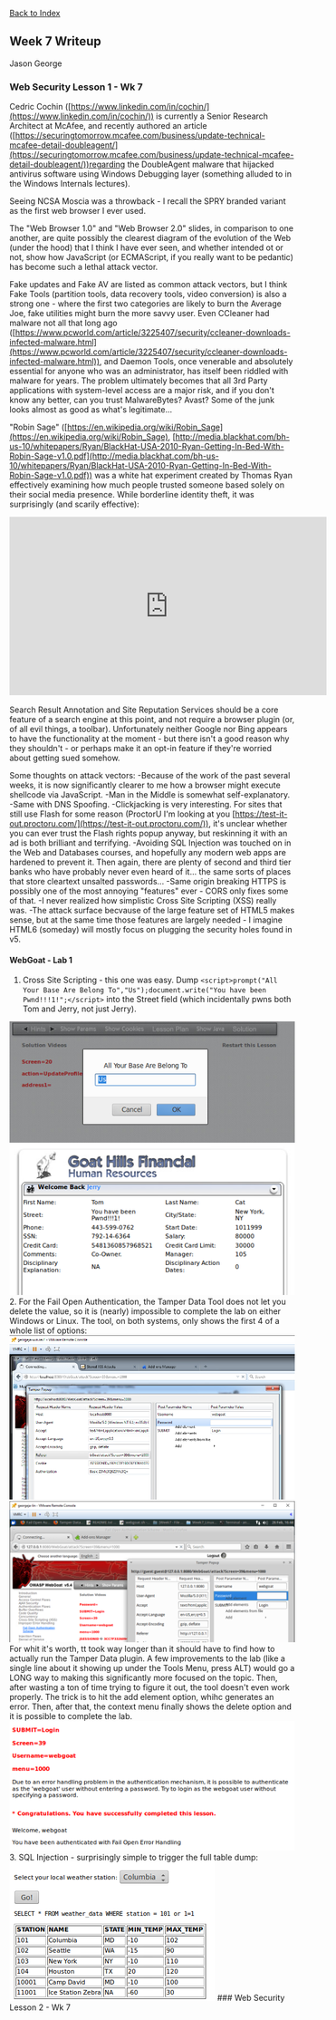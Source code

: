 [Back to Index](https://jaegermeiste.github.io/DefenseAgainstTheDarkArts/)

## Week 7 Writeup

Jason George

### Web Security Lesson 1 - Wk 7

Cedric Cochin  ([https://www.linkedin.com/in/cochin/](https://www.linkedin.com/in/cochin/)) is currently a Senior Research Architect at McAfee, and recently authored an article ([https://securingtomorrow.mcafee.com/business/update-technical-mcafee-detail-doubleagent/](https://securingtomorrow.mcafee.com/business/update-technical-mcafee-detail-doubleagent/))regarding the DoubleAgent malware that hijacked antivirus software using Windows Debugging layer (something alluded to in the Windows Internals lectures).

Seeing NCSA Moscia was a throwback - I recall the SPRY branded variant as the first web browser I ever used.

The "Web Browser 1.0" and "Web Browser 2.0" slides, in comparison to one another, are quite possibly the clearest diagram of the evolution of the Web (under the hood) that I think I have ever seen, and whether intended ot or not, show how JavaScript (or ECMAScript, if you really want to be pedantic) has become such a lethal attack vector.

Fake updates and Fake AV are listed as common attack vectors, but I think Fake Tools (partition tools, data recovery tools, video conversion) is also a strong one - where the first two categories are likely to burn the Average Joe, fake utilities might burn the more savvy user. Even CCleaner had malware not all that long ago ([https://www.pcworld.com/article/3225407/security/ccleaner-downloads-infected-malware.html](https://www.pcworld.com/article/3225407/security/ccleaner-downloads-infected-malware.html)), and Daemon Tools, once venerable and absolutely essential for anyone who was an administrator, has itself been riddled with malware for years. The problem ultimately becomes that all 3rd Party applications with system-level access are a major risk, and if you don't know any better, can you trust MalwareBytes? Avast? Some of the junk looks almost as good as what's legitimate...

"Robin Sage" ([https://en.wikipedia.org/wiki/Robin_Sage](https://en.wikipedia.org/wiki/Robin_Sage), [http://media.blackhat.com/bh-us-10/whitepapers/Ryan/BlackHat-USA-2010-Ryan-Getting-In-Bed-With-Robin-Sage-v1.0.pdf](http://media.blackhat.com/bh-us-10/whitepapers/Ryan/BlackHat-USA-2010-Ryan-Getting-In-Bed-With-Robin-Sage-v1.0.pdf)) was a white hat experiment created by Thomas Ryan effectively examining how much people trusted someone based solely on their social media presence. While borderline identity theft, it was surprisingly (and scarily effective):
<iframe width="560" height="315" src="https://www.youtube.com/embed/4pnKbibi6QY" frameborder="0" allow="autoplay; encrypted-media" allowfullscreen></iframe>

Search Result Annotation and Site Reputation Services should be a core feature of a search engine at this point, and not require a browser plugin (or, of all evil things, a toolbar). Unfortunately neither Google nor Bing appears to have the functionality at the moment - but there isn't a good reason why they shouldn't - or perhaps make it an opt-in feature if they're worried about getting sued somehow.

Some thoughts on attack vectors:
-Because of the work of the past several weeks, it is now significantly clearer to me how a browser might execute shellcode via JavaScript.
-Man in the Middle is somewhat self-explanatory.
-Same with DNS Spoofing.
-Clickjacking is very interesting. For sites that still use Flash for some reason (ProctorU I'm looking at you [https://test-it-out.proctoru.com/](https://test-it-out.proctoru.com/)), it's unclear whether you can ever trust the Flash rights popup anyway, but reskinning it with an ad is both brilliant and terrifying.
-Avoiding SQL Injection was touched on in the Web and Databases courses, and hopefully any modern web apps are hardened to prevent it. Then again, there are plenty of second and third tier banks who have probably never even heard of it... the same sorts of places that store cleartext unsalted passwords...
-Same origin breaking HTTPS is possibly one of the most annoying "features" ever - CORS only fixes some of that.
-I never realized how simplistic Cross Site Scripting (XSS) really was.
-The attack surface becvause of the large feature set of HTML5 makes sense, but at the same time those features are largely needed - I imagine HTML6 (someday) will mostly focus on plugging the security holes found in v5.

#### WebGoat - Lab 1
1. Cross Site Scripting - this one was easy. Dump ```<script>prompt("All Your Base Are Belong To","Us");document.write("You have been Pwnd!!!1!";</script>``` into the Street field (which incidentally pwns both Tom and Jerry, not just Jerry).
<img src="WebGoat_Lab1A_Linux.PNG" alt="">
<img src="WebGoat_Lab1B_Linux.PNG" alt="">
2. For the Fail Open Authentication, the Tamper Data Tool does not let you delete the value, so it is (nearly) impossible to complete the lab on either Windows or Linux. The tool, on both systems, only shows the first 4 of a whole list of options:
<img src="WebGoat_Pain_Windows.PNG" alt="">
<img src="WebGoat_Pain_Linux.PNG" alt="">
For whit it's worth, tt took way longer than it should have to find how to actually run the Tamper Data plugin. A few improvements to the lab (like a single line about it showing up under the Tools Menu, press ALT) would go a LONG way to making this significantly more focused on the topic. Then, after wasting a ton of time trying to figure it out, the tool doesn't even work properly.
The trick is to hit the add element option, whihc generates an error. Then, after that, the context menu finally shows the delete option and it is possible to complete the lab.
<img src="WebGoat_Lab2_Linux.PNG" alt="">
3. SQL Injection - surprisingly simple to trigger the full table dump:
<img src="WebGoat_Lab3_Linux.PNG" alt="">
### Web Security Lesson 2 - Wk 7


